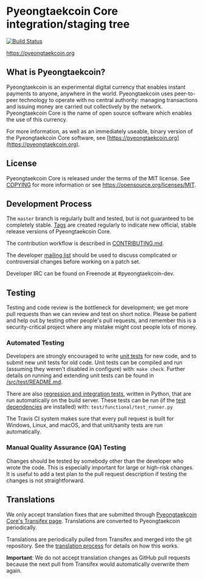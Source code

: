 Pyeongtaekcoin Core integration/staging tree
=====================================

[![Build Status](https://travis-ci.org/pyeongtaekcoin-project/pyeongtaekcoin.svg?branch=master)](https://travis-ci.org/pyeongtaekcoin-project/pyeongtaekcoin)

https://pyeongtaekcoin.org

What is Pyeongtaekcoin?
----------------

Pyeongtaekcoin is an experimental digital currency that enables instant payments to
anyone, anywhere in the world. Pyeongtaekcoin uses peer-to-peer technology to operate
with no central authority: managing transactions and issuing money are carried
out collectively by the network. Pyeongtaekcoin Core is the name of open source
software which enables the use of this currency.

For more information, as well as an immediately useable, binary version of
the Pyeongtaekcoin Core software, see [https://pyeongtaekcoin.org](https://pyeongtaekcoin.org).

License
-------

Pyeongtaekcoin Core is released under the terms of the MIT license. See [COPYING](COPYING) for more
information or see https://opensource.org/licenses/MIT.

Development Process
-------------------

The `master` branch is regularly built and tested, but is not guaranteed to be
completely stable. [Tags](https://github.com/pyeongtaekcoin-project/pyeongtaekcoin/tags) are created
regularly to indicate new official, stable release versions of Pyeongtaekcoin Core.

The contribution workflow is described in [CONTRIBUTING.md](CONTRIBUTING.md).

The developer [mailing list](https://groups.google.com/forum/#!forum/pyeongtaekcoin-dev)
should be used to discuss complicated or controversial changes before working
on a patch set.

Developer IRC can be found on Freenode at #pyeongtaekcoin-dev.

Testing
-------

Testing and code review is the bottleneck for development; we get more pull
requests than we can review and test on short notice. Please be patient and help out by testing
other people's pull requests, and remember this is a security-critical project where any mistake might cost people
lots of money.

### Automated Testing

Developers are strongly encouraged to write [unit tests](src/test/README.md) for new code, and to
submit new unit tests for old code. Unit tests can be compiled and run
(assuming they weren't disabled in configure) with: `make check`. Further details on running
and extending unit tests can be found in [/src/test/README.md](/src/test/README.md).

There are also [regression and integration tests](/test), written
in Python, that are run automatically on the build server.
These tests can be run (if the [test dependencies](/test) are installed) with: `test/functional/test_runner.py`

The Travis CI system makes sure that every pull request is built for Windows, Linux, and macOS, and that unit/sanity tests are run automatically.

### Manual Quality Assurance (QA) Testing

Changes should be tested by somebody other than the developer who wrote the
code. This is especially important for large or high-risk changes. It is useful
to add a test plan to the pull request description if testing the changes is
not straightforward.

Translations
------------

We only accept translation fixes that are submitted through [Pyeongtaekcoin Core's Transifex page](https://www.transifex.com/projects/p/pyeongtaekcoin/).
Translations are converted to Pyeongtaekcoin periodically.

Translations are periodically pulled from Transifex and merged into the git repository. See the
[translation process](doc/translation_process.md) for details on how this works.

**Important**: We do not accept translation changes as GitHub pull requests because the next
pull from Transifex would automatically overwrite them again.
